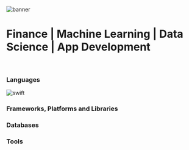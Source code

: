 
<p dir="auto">
  <img src="https://user-images.githubusercontent.com/75387800/209902398-29c830d4-653f-4196-b1cc-783c7ccba077.jpg" alt="banner" 
   style="max-width: 100%;">
</p>
<h1>
  Finance | Machine Learning | Data Science | App Development
</h1>

<br>
<h3>
  Languages
</h3>
<p> 
  <img src="https://user-images.githubusercontent.com/75387800/209902595-d233290c-df95-4e17-a23e-118bddf5d0f1.png" alt="swift"
   style="max-width: 10%;">
  
  
   
  

  

</p>

<h3>
 Frameworks, Platforms and Libraries
</h3>

<p>
 
</p>

<h3>
  Databases
</h3>

<p>
  
</p>

<h3>
  Tools
</h3>

<p>
  
  
</p>
